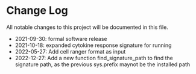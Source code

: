 # Change Log
All notable changes to this project will be documented in this file.  

- 2021-09-30: formal software release  
- 2021-10-18: expanded cytokine response signature for running  
- 2022-05-27: Add cell ranger format as input  
- 2022-12-27: Add a new function find_signature_path to find the signature path, as the previous sys.prefix maynot be the installed path  